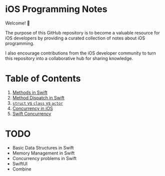 # iOS Programming Notes

Welcome! 👋

The purpose of this GitHub repository is to become a valuable resource for iOS developers by providing a curated collection of notes about iOS programming.

I also encourage contributions from the iOS developer community to turn this repository into a collaborative hub for sharing knowledge.

# Table of Contents

1. <a href="Methods/Methods.md">Methods in Swift</a>
1. <a href="Method Dispatch in Swift/Method Dispatch in Swift.md">Method Dispatch in Swift</a>
1. <a href="struct vs class vs actor/struct vs class vs actor.md">`struct` vs `class` vs `actor`</a>
1. <a href="Concurrency in iOS/Concurrency in iOS.md">Concurrency in iOS</a>
1. <a href="Swift Concurrency/Swift Concurrency.md">Swift Concurrency</a>

# TODO
- Basic Data Structures in Swift
- Memory Management in Swift
- Concurrency problems in Swift
- SwiftUI
- Combine
